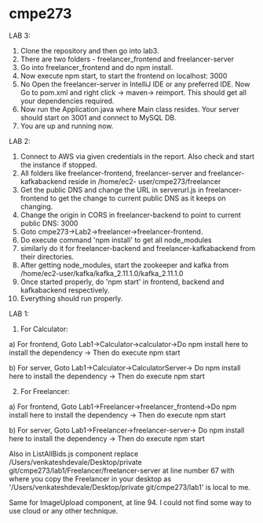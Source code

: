 # cmpe273
LAB 3:
1) Clone the repository and then go into lab3.
2) There are two folders - freelancer_frontend and freelancer-server
3) Go into freelancer_frontend and do npm install.
4) Now execute npm start, to start the frontend on localhost: 3000
5) No Open the freelancer-server in IntelliJ IDE or any preferred IDE. Now Go to pom.xml and right click -> maven-> reimport.
This should get all your dependencies required.
6) Now run the Application.java where Main class resides. Your server should start on 3001 and connect to MySQL DB.
7) You are up and running now.


LAB 2:

1) Connect to AWS via given credentials in the report. Also check and start the instance if stopped.
2) All folders like freelancer-frontend, freelancer-server and freelancer-kafkabackend reside in /home/ec2-            user/cmpe273/freelancer
3) Get the public DNS and change the URL in serverurl.js in freelancer-frontend to get the change to current public DNS as it keeps on changing.
4) Change the origin in CORS in freelancer-backend to point to current public DNS: 3000
5) Goto cmpe273->Lab2->freelancer->freelancer-frontend.
6) Do execute command 'npm install' to get all node_modules
7) similarly do it for freelancer-backend and freelancer-kafkabackend from their directories.
8) After getting node_modules, start the zookeeper and kafka from /home/ec2-user/kafka/kafka_2.11.1.0/kafka_2.11.1.0
9) Once started properly, do 'npm start' in frontend, backend and kafkabackend respectively.
10) Everything should run properly.


LAB 1:

1) For Calculator:


a) For frontend, Goto Lab1->Calculator->calculator->Do npm install here to install the dependency -> Then do execute npm start

b) For server, Goto Lab1->Calculator->CalculatorServer-> Do npm install here to install the dependency -> Then do execute npm start

2) For Freelancer:

a) For frontend, Goto Lab1->Freelancer->freelancer_frontend->Do npm install here to install the dependency -> Then do execute npm start

b) For server, Goto Lab1->Freelancer->freelancer-server-> Do npm install here to install the dependency -> Then do execute npm start


Also in ListAllBids.js component replace /Users/venkateshdevale/Desktop/private git/cmpe273/lab1/Freelancer/freelancer-server at line number 67 with where you copy the Freelancer in your desktop as '/Users/venkateshdevale/Desktop/private git/cmpe273/lab1' is local to me. 

Same for ImageUpload component, at line 94. I could not find some way to use cloud or any other technique.
